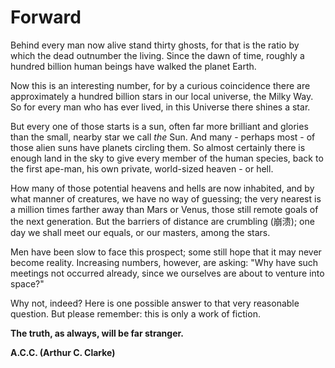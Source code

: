 # Forward

Behind every man now alive stand thirty ghosts, for that is the ratio by which the dead outnumber the living. Since the dawn of time, roughly a hundred billion human beings have walked the planet Earth.

Now this is an interesting number, for by a curious coincidence there are approximately a hundred billion stars in our local universe, the Milky Way. So for every man who has ever lived, in this Universe there shines a star.

But every one of those starts is a sun, often far more brilliant and glories than the small, nearby star we call _the_ Sun. And many - perhaps most - of those alien suns have planets circling them. So almost certainly there is enough land in the sky to give every member of the human species, back to the first ape-man, his own private, world-sized heaven - or hell.

How many of those potential heavens and hells are now inhabited, and by what manner of creatures, we have no way of guessing; the very nearest is a million times farther away than Mars or Venus, those still remote goals of the next generation. But the barriers of distance are crumbling \(崩溃\); one day we shall meet our equals, or our masters, among the stars.

Men have been slow to face this prospect; some still hope that it may never become reality. Increasing numbers, however, are asking: "Why have such meetings not occurred already, since we ourselves are about to venture into space?"

Why not, indeed? Here is one possible answer to that very reasonable question. But please remember: this is only a work of fiction.

**The truth, as always, will be far stranger.**

**A.C.C. \(Arthur C. Clarke\)**

